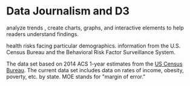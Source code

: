 # Data Journalism and D3

analyze trends , create charts, graphs, and interactive elements to help readers understand findings.

health risks facing particular demographics. 
information from the U.S. Census Bureau and the Behavioral Risk Factor Surveillance System.

The data set based on 2014 ACS 1-year estimates from the [US Census Bureau](https://data.census.gov/cedsci/). The current data set includes data on rates of income, obesity, poverty, etc. by state. MOE stands for "margin of error."